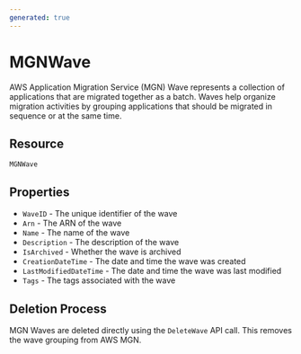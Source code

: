 ```yaml
---
generated: true
---
```


# MGNWave

AWS Application Migration Service (MGN) Wave represents a collection of applications that are migrated together as a batch. Waves help organize migration activities by grouping applications that should be migrated in sequence or at the same time.

## Resource

```text
MGNWave
```

## Properties

- `WaveID` - The unique identifier of the wave
- `Arn` - The ARN of the wave
- `Name` - The name of the wave
- `Description` - The description of the wave
- `IsArchived` - Whether the wave is archived
- `CreationDateTime` - The date and time the wave was created
- `LastModifiedDateTime` - The date and time the wave was last modified
- `Tags` - The tags associated with the wave

## Deletion Process

MGN Waves are deleted directly using the `DeleteWave` API call. This removes the wave grouping from AWS MGN.




